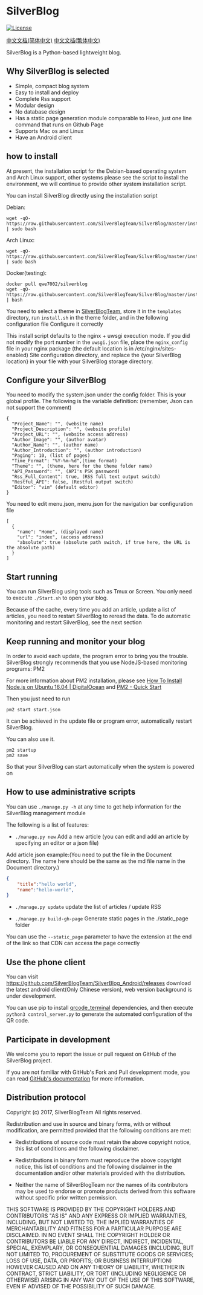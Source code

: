 # SilverBlog

[![License](https://img.shields.io/badge/License-BSD%203--Clause-blue.svg)](https://github.com/qwe7002/SilverBlog/blob/master/LICENSE)

[中文文档(简体中文)](https://github.com/SilverBlogTeam/SilverBlog/blob/master/Readme/README-zh-CN.md)
[中文文档(繁体中文)](https://github.com/SilverBlogTeam/SilverBlog/blob/master/Readme/README-zh-TW.md)

SilverBlog is a Python-based lightweight blog.

## Why SilverBlog is selected

* Simple, compact blog system
* Easy to install and deploy
* Complete Rss support
* Modular design
* No database design
* Has a static page generation module comparable to Hexo, just one line command that runs on Github Page
* Supports Mac os and Linux
* Have an Android client

## how to install

At present, the installation script for the Debian-based operating system and Arch Linux support, other systems please see the script to install the environment, we will continue to provide other system installation script.

You can install SilverBlog directly using the installation script

Debian:

```shell
wget -qO- https://raw.githubusercontent.com/SilverBlogTeam/SilverBlog/master/install/debian_install.sh | sudo bash
```

Arch Linux:

```shell
wget -qO- https://raw.githubusercontent.com/SilverBlogTeam/SilverBlog/master/install/archlinux_install.sh | sudo bash
```

Docker(testing):

```shell
docker pull qwe7002/silverblog
wget -qO- https://raw.githubusercontent.com/SilverBlogTeam/SilverBlog/master/install/docker_install.sh | bash
```

You need to select a theme in [SilverBlogTeam](https://github.com/SilverBlogTeam), store it in the `templates` directory, run `install.sh` in the theme folder, and in the following configuration file Configure it correctly

This install script defaults to the nginx + uwsgi execution mode. If you did not modify the port number in the `uwsgi.json` file, place the `nginx_config` file in your nginx package (the default location is in /etc/nginx/sites-enabled) Site configuration directory, and replace the {your SilverBlog location} in your file with your SilverBlog storage directory.

## Configure your SilverBlog

You need to modify the system.json under the config folder. This is your global profile. The following is the variable definition: (remember, Json can not support the comment)

```
{
  "Project_Name": "", (website name)
  "Project_Description": "", (website profile)
  "Project_URL": "", (website access address)
  "Author_Image": "", (author avatar)
  "Author_Name": "", (author name)
  "Author_Introduction": "", (author introduction)
  "Paging": 10, (list of pages)
  "Time_Format": "%Y-%m-%d",(time format)
  "Theme": "", (theme, here for the theme folder name)
  "API_Password": "", (API's PSK password)
  "Rss_Full_Content": true, (RSS full text output switch)
  "Restful_API": false, (Restful output switch)
  "Editor": "vim" (default editor)
}
```

You need to edit menu.json, menu.json for the navigation bar configuration file

```
[
  {
    "name": "Home", (displayed name)
    "url": "index", (access address)
    "absolute": true (absolute path switch, if true here, the URL is the absolute path)
  }
]
```

## Start running

You can run SilverBlog using tools such as Tmux or Screen. You only need to execute `./Start.sh` to open your blog.

Because of the cache, every time you add an article, update a list of articles, you need to restart SilverBlog to reread the data. To do automatic monitoring and restart SilverBlog, see the next section

## Keep running and monitor your blog

In order to avoid each update, the program error to bring you the trouble. SilverBlog strongly recommends that you use NodeJS-based monitoring programs: PM2

For more information about PM2 installation, please see [How To Install Node.js on Ubuntu 16.04 | DigitalOcean](https://www.digitalocean.com/community/tutorials/how-to-install-node-js-on-ubuntu-16-04) and [PM2 - Quick Start](http://pm2.keymetrics.io/docs/usage/quick-start/)

Then you just need to run

```shell
pm2 start start.json
```

It can be achieved in the update file or program error, automatically restart SilverBlog.

You can also use it.

```shell
pm2 startup
pm2 save
```

So that your SilverBlog can start automatically when the system is powered on

## How to use administrative scripts

You can use `./manage.py -h` at any time to get help information for the SilverBlog management module

The following is a list of features:

- `./manage.py new` Add a new article (you can edit and add an article by specifying an editor or a json file)

Add article json example:(You need to put the file in the Document directory. The name here should be the same as the md file name in the Document directory.)

```json
{
	"title":"hello world",
	"name":"hello-world",
}
```

- `./manage.py update` update the list of articles / update RSS

- `./manage.py build-gh-page` Generate static pages in the ./static_page folder

You can use the `--static_page` parameter to have the extension at the end of the link so that CDN can access the page correctly

## Use the phone client

You can visit https://github.com/SilverBlogTeam/SilverBlog_Android/releases download the latest android client(Only Chinese version), web version background is under development.

You can use pip to install [qrcode_terminal](https://github.com/alishtory/qrcode-terminal) dependencies, and then execute `python3 control_server.py` to generate the automated configuration of the QR code.

## Participate in development

We welcome you to report the issue or pull request on GitHub of the SilverBlog project.

If you are not familiar with GitHub's Fork and Pull development mode, you can read [GitHub's documentation](https://help.github.com/articles/using-pull-requests) for more information.

## Distribution protocol

Copyright (c) 2017, SilverBlogTeam
All rights reserved.

Redistribution and use in source and binary forms, with or without
modification, are permitted provided that the following conditions are met:

* Redistributions of source code must retain the above copyright notice, this
  list of conditions and the following disclaimer.

* Redistributions in binary form must reproduce the above copyright notice,
  this list of conditions and the following disclaimer in the documentation
  and/or other materials provided with the distribution.

* Neither the name of SilverBlogTeam nor the names of its
  contributors may be used to endorse or promote products derived from
  this software without specific prior written permission.

THIS SOFTWARE IS PROVIDED BY THE COPYRIGHT HOLDERS AND CONTRIBUTORS "AS IS"
AND ANY EXPRESS OR IMPLIED WARRANTIES, INCLUDING, BUT NOT LIMITED TO, THE
IMPLIED WARRANTIES OF MERCHANTABILITY AND FITNESS FOR A PARTICULAR PURPOSE ARE
DISCLAIMED. IN NO EVENT SHALL THE COPYRIGHT HOLDER OR CONTRIBUTORS BE LIABLE
FOR ANY DIRECT, INDIRECT, INCIDENTAL, SPECIAL, EXEMPLARY, OR CONSEQUENTIAL
DAMAGES (INCLUDING, BUT NOT LIMITED TO, PROCUREMENT OF SUBSTITUTE GOODS OR
SERVICES; LOSS OF USE, DATA, OR PROFITS; OR BUSINESS INTERRUPTION) HOWEVER
CAUSED AND ON ANY THEORY OF LIABILITY, WHETHER IN CONTRACT, STRICT LIABILITY,
OR TORT (INCLUDING NEGLIGENCE OR OTHERWISE) ARISING IN ANY WAY OUT OF THE USE
OF THIS SOFTWARE, EVEN IF ADVISED OF THE POSSIBILITY OF SUCH DAMAGE.
